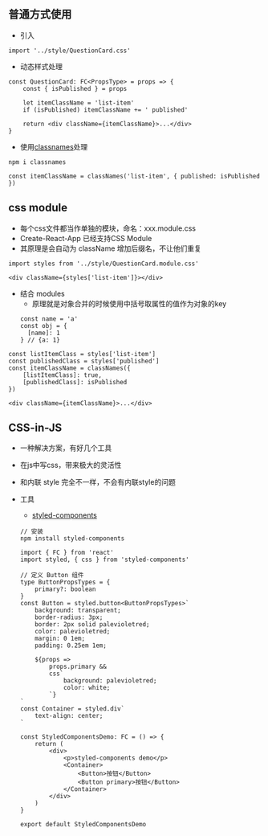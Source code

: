 ## 普通方式使用
- 引入
```
import '../style/QuestionCard.css'
```
- 动态样式处理
```
const QuestionCard: FC<PropsType> = props => {
    const { isPublished } = props

    let itemClassName = 'list-item'
    if (isPublished) itemClassName += ' published'

    return <div className={itemClassName}>...</div>
}
```
- 使用[classnames](https://www.npmjs.com/package/classnames)处理
```
npm i classnames
```
```
const itemClassName = classNames('list-item', { published: isPublished })
```

## css module
- 每个css文件都当作单独的模块，命名：xxx.module.css
- Create-React-App 已经支持CSS Module
- 其原理是会自动为 className 增加后缀名，不让他们重复
```
import styles from '../style/QuestionCard.module.css'

<div className={styles['list-item']}></div>
```
- 结合 modules
  - 原理就是对象合并的时候使用中括号取属性的值作为对象的key
  ```
  const name = 'a'
  const obj = {
    [name]: 1
  } // {a: 1}
  ```
```
const listItemClass = styles['list-item']
const publishedClass = styles['published']
const itemClassName = classNames({
    [listItemClass]: true,
    [publishedClass]: isPublished
})

<div className={itemClassName}>...</div>
```

## CSS-in-JS
- 一种解决方案，有好几个工具

- 在js中写css，带来极大的灵活性

- 和内联 style 完全不一样，不会有内联style的问题

- 工具

  - [styled-components](https://styled-components.com/docs/basics#getting-started)

  ```
  // 安装
  npm install styled-components
  ```
  
  ```
  import { FC } from 'react'
  import styled, { css } from 'styled-components'
  
  // 定义 Button 组件
  type ButtonPropsTypes = {
      primary?: boolean
  }
  const Button = styled.button<ButtonPropsTypes>`
      background: transparent;
      border-radius: 3px;
      border: 2px solid palevioletred;
      color: palevioletred;
      margin: 0 1em;
      padding: 0.25em 1em;
  
      ${props =>
          props.primary &&
          css`
              background: palevioletred;
              color: white;
          `}
  `
  const Container = styled.div`
      text-align: center;
  `
  
  const StyledComponentsDemo: FC = () => {
      return (
          <div>
              <p>styled-components demo</p>
              <Container>
                  <Button>按钮</Button>
                  <Button primary>按钮</Button>
              </Container>
          </div>
      )
  }
  
  export default StyledComponentsDemo
  
  ```
  
  